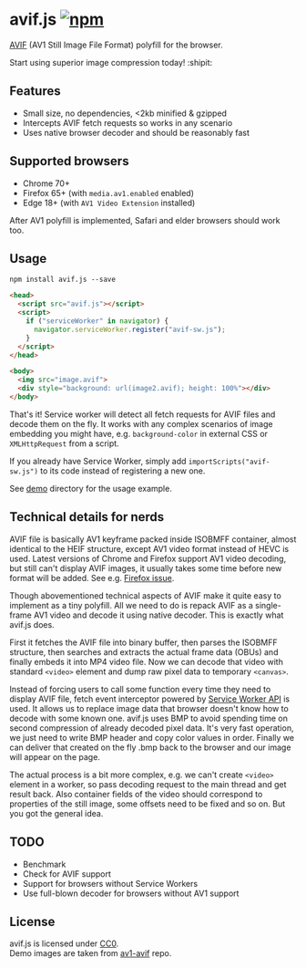 # avif.js [![npm](https://img.shields.io/npm/v/avif.js.svg)](https://www.npmjs.com/package/avif.js)

[AVIF](https://aomediacodec.github.io/av1-avif/) (AV1 Still Image File Format)
polyfill for the browser.

Start using superior image compression today! :shipit:

## Features

* Small size, no dependencies, <2kb minified & gzipped
* Intercepts AVIF fetch requests so works in any scenario
* Uses native browser decoder and should be reasonably fast

## Supported browsers

* Chrome 70+
* Firefox 65+ (with `media.av1.enabled` enabled)
* Edge 18+ (with `AV1 Video Extension` installed)

After AV1 polyfill is implemented, Safari and elder browsers should
work too.

## Usage

```
npm install avif.js --save
```

```html
<head>
  <script src="avif.js"></script>
  <script>
    if ("serviceWorker" in navigator) {
      navigator.serviceWorker.register("avif-sw.js");
    }
  </script>
</head>

<body>
  <img src="image.avif">
  <div style="background: url(image2.avif); height: 100%"></div>
</body>
```

That's it! Service worker will detect all fetch requests for AVIF files and
decode them on the fly. It works with any complex scenarios of image embedding
you might have, e.g. `background-color` in external CSS or `XMLHttpRequest`
from a script.

If you already have Service Worker, simply add `importScripts("avif-sw.js")` to
its code instead of registering a new one.

See [demo](demo) directory for the usage example.

## Technical details for nerds

AVIF file is basically AV1 keyframe packed inside ISOBMFF container, almost
identical to the HEIF structure, except AV1 video format instead of HEVC is
used. Latest versions of Chrome and Firefox support AV1 video decoding, but
still can't display AVIF images, it usually takes some time before new format
will be added. See e.g. [Firefox issue](https://bugzilla.mozilla.org/show_bug.cgi?id=1443863).

Though abovementioned technical aspects of AVIF make it quite easy to implement
as a tiny polyfill. All we need to do is repack AVIF as a single-frame AV1
video and decode it using native decoder. This is exactly what avif.js does.

First it fetches the AVIF file into binary buffer, then parses the ISOBMFF
structure, then searches and extracts the actual frame data (OBUs) and finally
embeds it into MP4 video file. Now we can decode that video with standard
`<video>` element and dump raw pixel data to temporary `<canvas>`.

Instead of forcing users to call some function every time they need to display
AVIF file, fetch event interceptor powered by
[Service Worker API](https://developer.mozilla.org/en-US/docs/Web/API/Service_Worker_API)
is used. It allows us to replace image data that browser doesn't know how to
decode with some known one. avif.js uses BMP to avoid spending time on second
compression of already decoded pixel data. It's very fast operation, we just
need to write BMP header and copy color values in order. Finally we can deliver
that created on the fly .bmp back to the browser and our image will appear on
the page.

The actual process is a bit more complex, e.g. we can't create `<video>`
element in a worker, so pass decoding request to the main thread and get result
back. Also container fields of the video should correspond to properties of the
still image, some offsets need to be fixed and so on. But you got the general
idea.

## TODO

* Benchmark
* Check for AVIF support
* Support for browsers without Service Workers
* Use full-blown decoder for browsers without AV1 support

## License

avif.js is licensed under [CC0](COPYING).  
Demo images are taken from [av1-avif](https://github.com/AOMediaCodec/av1-avif/tree/master/testFiles) repo.
